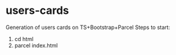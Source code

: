 # users-cards
Generation of users cards on TS+Bootstrap+Parcel
Steps to start:
1) cd html
2) parcel index.html
